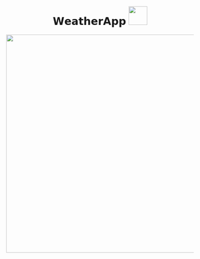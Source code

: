 
<h1 align="center">𝗪𝗲𝗮𝘁𝗵𝗲𝗿𝗔𝗽𝗽  <img style="height:50px" src="https://media.giphy.com/media/R63jsBXjIuCi7H1MuF/giphy.gif"></h1>
<div align="center">
  <img style="height:586px"src="WeatherAppGif.gif">
</div>
